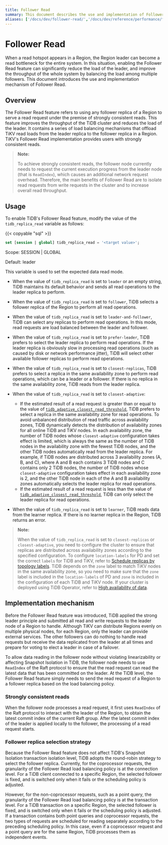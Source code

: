```yaml
---
title: Follower Read
summary: This document describes the use and implementation of Follower Read.
aliases: ['/docs/dev/follower-read/','/docs/dev/reference/performance/follower-read/']
---
```


# Follower Read

When a read hotspot appears in a Region, the Region leader can become a read bottleneck for the entire system. In this situation, enabling the Follower Read feature can significantly reduce the load of the leader, and improve the throughput of the whole system by balancing the load among multiple followers. This document introduces the use and implementation mechanism of Follower Read.

## Overview

The Follower Read feature refers to using any follower replica of a Region to serve a read request under the premise of strongly consistent reads. This feature improves the throughput of the TiDB cluster and reduces the load of the leader. It contains a series of load balancing mechanisms that offload TiKV read loads from the leader replica to the follower replica in a Region. TiKV's Follower Read implementation provides users with strongly consistent reads.

> **Note:**
>
> To achieve strongly consistent reads, the follower node currently needs to request the current execution progress from the leader node (that is `ReadIndex`), which causes an additional network request overhead. Therefore, the main benefits of Follower Read are to isolate read requests from write requests in the cluster and to increase overall read throughput.

## Usage

To enable TiDB's Follower Read feature, modify the value of the `tidb_replica_read` variable as follows:

{{< copyable "sql" >}}

```sql
set [session | global] tidb_replica_read = '<target value>';
```

Scope: SESSION | GLOBAL

Default: leader

This variable is used to set the expected data read mode.

- When the value of `tidb_replica_read` is set to `leader` or an empty string, TiDB maintains its default behavior and sends all read operations to the leader replica to perform.
- When the value of `tidb_replica_read` is set to `follower`, TiDB selects a follower replica of the Region to perform all read operations.
- When the value of `tidb_replica_read` is set to `leader-and-follower`, TiDB can select any replicas to perform read operations. In this mode, read requests are load balanced between the leader and follower.
- When the value of `tidb_replica_read` is set to `prefer-leader`, TiDB prefers to select the leader replica to perform read operations. If the leader replica is obviously slow in processing read operations (such as caused by disk or network performance jitter), TiDB will select other available follower replicas to perform read operations.
- When the value of `tidb_replica_read` is set to `closest-replicas`, TiDB prefers to select a replica in the same availability zone to perform read operations, which can be a leader or a follower. If there is no replica in the same availability zone, TiDB reads from the leader replica.
- When the value of `tidb_replica_read` is set to `closest-adaptive`:

    - If the estimated result of a read request is greater than or equal to the value of [`tidb_adaptive_closest_read_threshold`](/system-variables.md#tidb_adaptive_closest_read_threshold-new-in-v630), TiDB prefers to select a replica in the same availability zone for read operations. To avoid unbalanced distribution of read traffic across availability zones, TiDB dynamically detects the distribution of availability zones for all online TiDB and TiKV nodes. In each availability zone, the number of TiDB nodes whose `closest-adaptive` configuration takes effect is limited, which is always the same as the number of TiDB nodes in the availability zone with the fewest TiDB nodes, and the other TiDB nodes automatically read from the leader replica. For example, if TiDB nodes are distributed across 3 availability zones (A, B, and C), where A and B each contains 3 TiDB nodes and C contains only 2 TiDB nodes, the number of TiDB nodes whose `closest-adaptive` configuration takes effect in each availability zone is 2, and the other TiDB node in each of the A and B availability zones automatically selects the leader replica for read operations.
    - If the estimated result of a read request is less than the value of [`tidb_adaptive_closest_read_threshold`](/system-variables.md#tidb_adaptive_closest_read_threshold-new-in-v630), TiDB can only select the leader replica for read operations.

- When the value of `tidb_replica_read` is set to `learner`, TiDB reads data from the learner replica. If there is no learner replica in the Region, TiDB returns an error.

<CustomContent platform="tidb">

> **Note:**
>
> When the value of `tidb_replica_read` is set to `closest-replicas` or `closest-adaptive`, you need to configure the cluster to ensure that replicas are distributed across availability zones according to the specified configuration. To configure `location-labels` for PD and set the correct `labels` for TiDB and TiKV, refer to [Schedule replicas by topology labels](/schedule-replicas-by-topology-labels.md). TiDB depends on the `zone` label to match TiKV nodes in the same availability zone, so you need to make sure that the `zone` label is included in the `location-labels` of PD and `zone` is included in the configuration of each TiDB and TiKV node. If your cluster is deployed using TiDB Operator, refer to [High availability of data](https://docs.pingcap.com/tidb-in-kubernetes/v1.4/configure-a-tidb-cluster#high-availability-of-data).

</CustomContent>

## Implementation mechanism

Before the Follower Read feature was introduced, TiDB applied the strong leader principle and submitted all read and write requests to the leader node of a Region to handle. Although TiKV can distribute Regions evenly on multiple physical nodes, for each Region, only the leader can provide external services. The other followers can do nothing to handle read requests but receive the data replicated from the leader at all times and prepare for voting to elect a leader in case of a failover.

To allow data reading in the follower node without violating linearizability or affecting Snapshot Isolation in TiDB, the follower node needs to use `ReadIndex` of the Raft protocol to ensure that the read request can read the latest data that has been committed on the leader. At the TiDB level, the Follower Read feature simply needs to send the read request of a Region to a follower replica based on the load balancing policy.

### Strongly consistent reads

When the follower node processes a read request, it first uses `ReadIndex` of the Raft protocol to interact with the leader of the Region, to obtain the latest commit index of the current Raft group. After the latest commit index of the leader is applied locally to the follower, the processing of a read request starts.

### Follower replica selection strategy

Because the Follower Read feature does not affect TiDB's Snapshot Isolation transaction isolation level, TiDB adopts the round-robin strategy to select the follower replica. Currently, for the coprocessor requests, the granularity of the Follower Read load balancing policy is at the connection level. For a TiDB client connected to a specific Region, the selected follower is fixed, and is switched only when it fails or the scheduling policy is adjusted.

However, for the non-coprocessor requests, such as a point query, the granularity of the Follower Read load balancing policy is at the transaction level. For a TiDB transaction on a specific Region, the selected follower is fixed, and is switched only when it fails or the scheduling policy is adjusted. If a transaction contains both point queries and coprocessor requests, the two types of requests are scheduled for reading separately according to the preceding scheduling policy. In this case, even if a coprocessor request and a point query are for the same Region, TiDB processes them as independent events.
